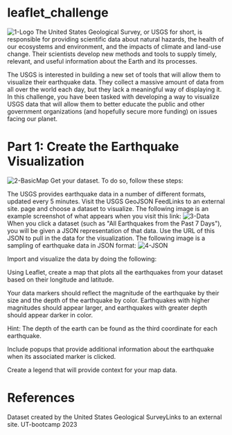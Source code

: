 # leaflet_challenge
![1-Logo](https://github.com/AFKAMI/leaflet_challenge/assets/126113162/bac50fd9-d30c-4987-bdb1-32ded80e731e)
The United States Geological Survey, or USGS for short, is responsible for providing scientific data about natural hazards, the health of our ecosystems and environment, and the impacts of climate and land-use change. Their scientists develop new methods and tools to supply timely, relevant, and useful information about the Earth and its processes.

The USGS is interested in building a new set of tools that will allow them to visualize their earthquake data. They collect a massive amount of data from all over the world each day, but they lack a meaningful way of displaying it. In this challenge, you have been tasked with developing a way to visualize USGS data that will allow them to better educate the public and other government organizations (and hopefully secure more funding) on issues facing our planet.

# Part 1: Create the Earthquake Visualization
![2-BasicMap](https://github.com/AFKAMI/leaflet_challenge/assets/126113162/739923af-0de6-46b4-8cd3-a61ef1050923)
Get your dataset. To do so, follow these steps:

The USGS provides earthquake data in a number of different formats, updated every 5 minutes. Visit the USGS GeoJSON FeedLinks to an external site. page and choose a dataset to visualize. The following image is an example screenshot of what appears when you visit this link:
![3-Data](https://github.com/AFKAMI/leaflet_challenge/assets/126113162/73dcfa38-0611-41d8-ad5c-8b571d739581)
When you click a dataset (such as "All Earthquakes from the Past 7 Days"), you will be given a JSON representation of that data. Use the URL of this JSON to pull in the data for the visualization. The following image is a sampling of earthquake data in JSON format:
![4-JSON](https://github.com/AFKAMI/leaflet_challenge/assets/126113162/8003b45b-16f7-498b-b0b6-9005f451aff8)

Import and visualize the data by doing the following:

Using Leaflet, create a map that plots all the earthquakes from your dataset based on their longitude and latitude.

Your data markers should reflect the magnitude of the earthquake by their size and the depth of the earthquake by color. Earthquakes with higher magnitudes should appear larger, and earthquakes with greater depth should appear darker in color.

Hint: The depth of the earth can be found as the third coordinate for each earthquake.

Include popups that provide additional information about the earthquake when its associated marker is clicked.

Create a legend that will provide context for your map data.

# References
Dataset created by the United States Geological SurveyLinks to an external site.
UT-bootcamp 2023
